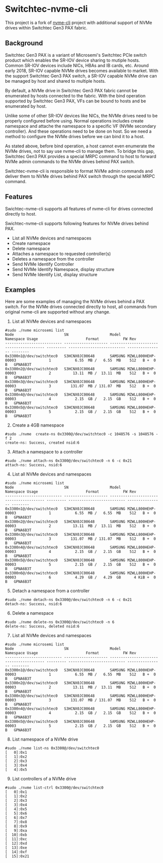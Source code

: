 # Switchtec-nvme-cli
This project is a fork of [nvme-cli][0] project with additional support of NVMe drives within Switchtec Gen3 PAX fabric.

## Background
Switchtec Gen3 PAX is a variant of Microsemi's Switchtec PCIe switch product which enables the SR-IOV device sharing to mutiple hosts. Common SR-IOV devices include NICs, HBAs and IB cards, etc. Around early 2018, SR-IOV capable NVMe drives becomes available to market. With the support Switchtec Gen3 PAX switch, a SR-IOV capable NVMe drive can be managed by host and shared to multiple hosts.

By default, a NVMe drive in Switchtec Gen3 PAX fabric cannot be enumerated by hosts connected to the fabric. With the bind operation supported by Switchtec Gen3 PAX, VFs can be bound to hosts and be enumerated by host.

Unlike some of other SR-IOV devices like NICs, the NVMe drives need to be properly configured before using. Normal operations includes create namespace and attache the namespace to a specific VF (NVMe secondary controller). And these operations need to be done on host. So we need a method to configure the NVMe drives before we can bind it to a host. 

As stated above, before bind operation, a host cannot even enumerate the NVMe drives, not to say use nvme-cli to manage them. To bridge this gap, Switchtec Gen3 PAX provides a special MRPC command to host to forward NVMe admin commands to the NVMe drives behind PAX switch. 

Switchtec-nvme-cli is responsible to format NVMe admin commands and deliver them to NVMe drives behind PAX switch through the special MRPC command.

## Features
Swichtec-nvme-cli supports all features of nvme-cli for drives connected directly to host.

Swichtec-nvme-cli supports following features for NVMe drives behind PAX.
- List all NVMe devices and namespaces
- Create namespace
- Delete namespace
- Attaches a namespace to requested controller(s)
- Deletes a namespace from the controller
- Send NVMe Identify Controller
- Send NVMe Identify Namespace, display structure
- Send NVMe Identify List, display structure

## Examples
Here are some examples of managing the NVMe drives behind a PAX switch. For the NVMe drives connected directly to host, all commands from original nvme-cli are supported without any change.
1. List all NVMe devices and namespaces
```
#sudo ./nvme microsemi list
Node                       SN                   Model                                    Namespace Usage                      Format           FW Rev
-------------------------- -------------------- ---------------------------------------- --------- -------------------------- ---------------- --------
0x3300n1@/dev/switchtec0   S3HCNX0JC00648       SAMSUNG MZWLL800HEHP-00003               1           6.55  MB /   6.55  MB    512   B +  0 B   GPNA6B3T
0x3300n2@/dev/switchtec0   S3HCNX0JC00648       SAMSUNG MZWLL800HEHP-00003               2          13.11  MB /  13.11  MB    512   B +  0 B   GPNA6B3T
0x3300n3@/dev/switchtec0   S3HCNX0JC00648       SAMSUNG MZWLL800HEHP-00003               3         131.07  MB / 131.07  MB    512   B +  0 B   GPNA6B3T
0x3300n4@/dev/switchtec0   S3HCNX0JC00648       SAMSUNG MZWLL800HEHP-00003               4           2.15  GB /   2.15  GB    512   B +  0 B   GPNA6B3T
0x3300n5@/dev/switchtec0   S3HCNX0JC00648       SAMSUNG MZWLL800HEHP-00003               5           2.15  GB /   2.15  GB    512   B +  0 B   GPNA6B3T

```
2. Create a 4GB namespace
```
#sudo ./nvme  create-ns 0x3300@/dev/switchtec0 -c 1048576 -s 1048576 -f 2
create-ns: Success, created nsid:6
```
3. Attach a namespace to a controller
```
#sudo ./nvme attach-ns 0x3300@/dev/switchtec0 -n 6 -c 0x21
attach-ns: Success, nsid:6
```
4. List all NVMe devices and namespaces
```
#sudo ./nvme microsemi list
Node                       SN                   Model                                    Namespace Usage                      Format           FW Rev
-------------------------- -------------------- ---------------------------------------- --------- -------------------------- ---------------- --------
0x3300n1@/dev/switchtec0   S3HCNX0JC00648       SAMSUNG MZWLL800HEHP-00003               1           6.55  MB /   6.55  MB    512   B +  0 B   GPNA6B3T
0x3300n2@/dev/switchtec0   S3HCNX0JC00648       SAMSUNG MZWLL800HEHP-00003               2          13.11  MB /  13.11  MB    512   B +  0 B   GPNA6B3T
0x3300n3@/dev/switchtec0   S3HCNX0JC00648       SAMSUNG MZWLL800HEHP-00003               3         131.07  MB / 131.07  MB    512   B +  0 B   GPNA6B3T
0x3300n4@/dev/switchtec0   S3HCNX0JC00648       SAMSUNG MZWLL800HEHP-00003               4           2.15  GB /   2.15  GB    512   B +  0 B   GPNA6B3T
0x3300n5@/dev/switchtec0   S3HCNX0JC00648       SAMSUNG MZWLL800HEHP-00003               5           2.15  GB /   2.15  GB    512   B +  0 B   GPNA6B3T
0x3300n6@/dev/switchtec0   S3HCNX0JC00648       SAMSUNG MZWLL800HEHP-00003               6           4.29  GB /   4.29  GB      4 KiB +  0 B   GPNA6B3T
```
5. Detach a namespace from a controller
```
#sudo ./nvme detach-ns 0x3300@/dev/switchtec0 -n 6 -c 0x21
detach-ns: Success, nsid:6
```
6. Delete a namespace
```
#sudo ./nvme delete-ns 0x3300@/dev/switchtec0 -n 6
delete-ns: Success, deleted nsid:6
```
7. List all NVMe devices and namespaces
```
#sudo ./nvme microsemi list
Node                       SN                   Model                                    Namespace Usage                      Format           FW Rev
-------------------------- -------------------- ---------------------------------------- --------- -------------------------- ---------------- --------
0x3300n1@/dev/switchtec0   S3HCNX0JC00648       SAMSUNG MZWLL800HEHP-00003               1           6.55  MB /   6.55  MB    512   B +  0 B   GPNA6B3T
0x3300n2@/dev/switchtec0   S3HCNX0JC00648       SAMSUNG MZWLL800HEHP-00003               2          13.11  MB /  13.11  MB    512   B +  0 B   GPNA6B3T
0x3300n3@/dev/switchtec0   S3HCNX0JC00648       SAMSUNG MZWLL800HEHP-00003               3         131.07  MB / 131.07  MB    512   B +  0 B   GPNA6B3T
0x3300n4@/dev/switchtec0   S3HCNX0JC00648       SAMSUNG MZWLL800HEHP-00003               4           2.15  GB /   2.15  GB    512   B +  0 B   GPNA6B3T
0x3300n5@/dev/switchtec0   S3HCNX0JC00648       SAMSUNG MZWLL800HEHP-00003               5           2.15  GB /   2.15  GB    512   B +  0 B   GPNA6B3T
```
8. List namespace of a NVMe drive
```
#sudo ./nvme list-ns 0x3300@/dev/switchtec0
[   0]:0x1
[   1]:0x2
[   2]:0x3
[   3]:0x4
[   4]:0x5
```
9. List controllers of a NVMe drive
```
#sudo ./nvme list-ctrl 0x3300@/dev/switchtec0
[   0]:0x1
[   1]:0x2
[   2]:0x3
[   3]:0x4
[   4]:0x5
[   5]:0x6
[   6]:0x7
[   7]:0x8
[   8]:0x9
[   9]:0xa
[  10]:0xb
[  11]:0xc
[  12]:0xd
[  13]:0xe
[  14]:0xf
[  15]:0x21
```
[0]: https://github.com/linux-nvme/nvme-cli
